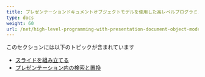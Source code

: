 ```yaml
---
title: プレゼンテーションドキュメントオブジェクトモデルを使用した高レベルプログラミング
type: docs
weight: 60
url: /net/high-level-programming-with-presentation-document-object-model/
---
```


このセクションには以下のトピックが含まれています

- [スライドを組み立てる](/slides/net/assemble-slides/)
- [プレゼンテーション内の検索と置換](/slides/net/find-and-replace-in-presentation/)